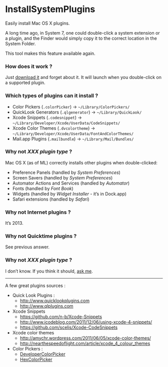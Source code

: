 InstallSystemPlugins
====================

Easily install Mac OS X plugins.

A long time ago, in System 7, one could double-click a system extension or a plugin, and the Finder would simply copy it to the correct location in the System Folder.

This tool makes this feature available again.

### How does it work ?

Just [download it](https://github.com/n-b/InstallSystemPlugins/raw/master/Archive/InstallSystemPlugins.zip) and forget about it. It will launch when you double-click on a supported plugin.

### Which types of plugins can it install ?


* Color Pickers (`.colorPicker`) → `~/Library/ColorPickers/`
* QuickLook Generators (`.qlgenerator`) → `~/Library/QuickLook/`
* Xcode Snippets (`.codesnippet`) → `~/Library/Developer/Xcode/UserData/CodeSnippets/`
* Xcode Color Themes (`.dvcolortheme`) → `~/Library/Developer/Xcode/UserData/FontAndColorThemes/`
* Mail.app Plugins (`.mailbundle`) → `~/Library/Mail/Bundles/`

### Why not *XXX plugin type* ?

Mac OS X (as of ML) correctly installs other plugins when double-clicked: 
* Preference Panels (handled by *System Preferences*)
* Screen Savers (handled by *System Preferences*)
* Automator Actions and Services (handled by *Automator*)
* Fonts (handled by *Font Book*)
* Widgets (handled by *Widget Installer* - it’s in Dock.app)
* Safari extensions (handled by *Safari*)

### Why not Internet plugins ?

It’s 2013.

### Why not Quicktime plugins ?

See previous answer.

### Why not *XXX plugin type* ?

I don’t know. If you think it should, [ask me](https://github.com/n-b/InstallSystemPlugins/issues).

---

A few great plugins sources :

* Quick Look Plugins : 
	* http://www.quicklookplugins.com
	* http://www.qlplugins.com
* Xcode Snippets
	* https://github.com/n-b/Xcode-Snippets
	* http://www.icodeblog.com/2011/12/06/using-xcode-4-snippets/
	* https://github.com/scelis/Xcode-CodeSnippets
* Xcode color themes
	* http://amychr.wordpress.com/2011/06/05/xcode-color-themes/
	* http://nearthespeedoflight.com/article/xcode_4_colour_themes
* Color Pickers :
	* [DeveloperColorPicker](http://panic.com/~wade/picker/)
	* [HexColorPicker](http://wafflesoftware.net/hexpicker/)
